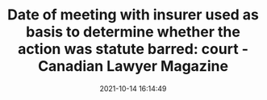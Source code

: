 ---
"title": "Date of meeting with insurer used as basis to determine whether the action was statute barred: court - Canadian Lawyer Magazine"
"date": "2021-10-14 16:14:49"
"feed_name": "GOOGLENEWSMINING"
"feed_website": "https://news.google.com/search?q=mining%2Bincident&hl=en-US&gl=US&ceid=US:en"
"feed_rss": "https://news.google.com/rss/search?q=mining%2Bincident&hl=en-US&gl=US&ceid=US:en"
"link": "https://www.canadianlawyermag.com/practice-areas/litigation/date-of-meeting-with-insurer-used-as-basis-to-determine-whether-the-action-was-statute-barred-court/360737"
"source": "{'href': 'https://www.canadianlawyermag.com', 'title': 'Canadian Lawyer Magazine'}"
"file": "_posts/2021-1-1-4962b67d507312930cc0052f5ed242f89f373e72.md"
"accident": "0"
"drilling": "0"
"dead": "0"
"injured": "0"
"arrested": "0"
"place": "unknown place"
"where": "unknown site"
"causes": "unknown"
"place_uri": "unknown place"
---